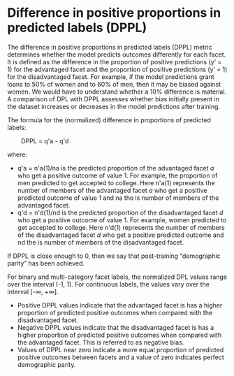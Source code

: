 # Difference in positive proportions in predicted labels \(DPPL\)<a name="clarify-post-training-bias-metric-dppl"></a>

The difference in positive proportions in predicted labels \(DPPL\) metric determines whether the model predicts outcomes differently for each facet\. It is defined as the difference in the proportion of positive predictions \(y’ = 1\) for the advantaged facet and the proportion of positive predictions \(y’ = 1\) for the disadvantaged facet\. For example, if the model predictions grant loans to 50% of women and to 60% of men, then it may be biased against women\. We would have to understand whether a 10% difference is material\. A comparison of DPL with DPPL assesses whether bias initially present in the dataset increases or decreases in the model predictions after training\.

The formula for the \(normalized\) difference in proportions of predicted labels:

        DPPL = q'a \- q'd

where:
+ q'a = n'a\(1\)/na is the predicted proportion of the advantaged facet *a* who get a positive outcome of value 1\. For example, the proportion of men predicted to get accepted to college\. Here n'a\(1\) represents the number of members of the advantaged facet *a* who get a positive predicted outcome of value 1 and na the is number of members of the advantaged facet\. 
+ q'd = n'd\(1\)/nd is the predicted proportion of the disadvantaged facet *d* who get a positive outcome of value 1\. For example, women predicted to get accepted to college\. Here n'd\(1\) represents the number of members of the disadvantaged facet *d* who get a positive predicted outcome and nd the is number of members of the disadvantaged facet\. 

If DPPL is close enough to 0, then we say that post\-training “demographic parity” has been achieved\.

For binary and multi\-category facet labels, the normalized DPL values range over the interval \(\-1, 1\)\. For continuous labels, the values vary over the interval \[\-∞, \+∞\]\. 
+ Positive DPPL values indicate that the advantaged facet is has a higher proportion of predicted positive outcomes when compared with the disadvantaged facet\.
+ Negative DPPL values indicate that the disadvantaged facet is has a higher proportion of predicted positive outcomes when compared with the advantaged facet\. This is referred to as negative bias\.
+ Values of DPPL near zero indicate a more equal proportion of predicted positive outcomes between facets and a value of zero indicates perfect demographic parity\. 